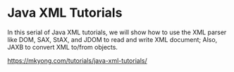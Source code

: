 # Java XML Tutorials

In this serial of Java XML tutorials, we will show how to use the XML parser like DOM, SAX, StAX, and JDOM to read and write XML document; Also, JAXB to convert XML to/from objects.

https://mkyong.com/tutorials/java-xml-tutorials/